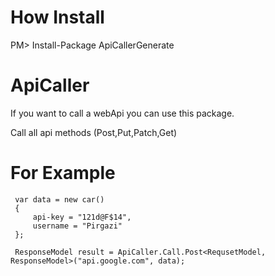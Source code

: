 # How Install
PM>  Install-Package ApiCallerGenerate

# ApiCaller
  If you want to call a webApi you can use this package.

Call all api methods (Post,Put,Patch,Get)
 
 # For Example
 ```
  var data = new car()
  {
      api-key = "121d@F$14",
      username = "Pirgazi"
  };

  ResponseModel result = ApiCaller.Call.Post<RequsetModel, ResponseModel>("api.google.com", data);
```
